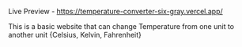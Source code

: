 Live Preview - https://temperature-converter-six-gray.vercel.app/

This is a basic website that can change Temperature from one unit to another unit {Celsius, Kelvin, Fahrenheit}
